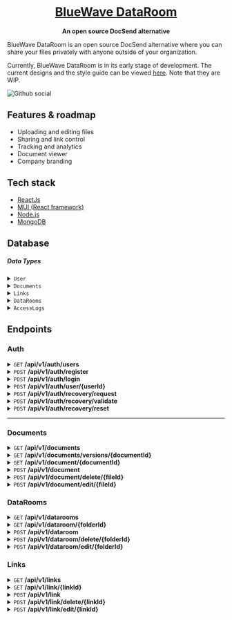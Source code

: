 <h1 align="center"><a href="https://bluewavelabs.ca" target="_blank">BlueWave DataRoom</a></h1>

<p align="center"><strong>An open source DocSend alternative</strong></p>

BlueWave DataRoom is an open source DocSend alternative where you can share your files privately with anyone outside of your organization. 

Currently, BlueWave DataRoom is in its early stage of development. The current designs and the style guide can be viewed [here](https://www.figma.com/design/GLFfhwOQeHmbcflgCTuMKA/File-Server?node-id=0-1&t=be2sQyhaO4ylDg6z-1). Note that they are WIP.

![Github social](https://github.com/user-attachments/assets/061eaa7d-0d56-4a32-8553-bbfb7fd9e0e3)

## Features & roadmap

* Uploading and editing files
* Sharing and link control
* Tracking and analytics
* Document viewer
* Company branding

## Tech stack

* [ReactJs](https://react.dev/)
* [MUI (React framework)](https://mui.com/)
* [Node.js](https://nodejs.org/en)
* [MongoDB](https://mongodb.com)

## Database


##### Data Types

<details>
<summary><code>User</code></summary>

| **Name**       | **Type**  | **Notes**                                                   |
| -------------- | --------- | ----------------------------------------------------------- |
| `userId`       | `string`  | **Primary Key**. Unique ID for each user                    |
| `firstName`    | `string`  | First name                                                  |
| `lastName`     | `string`  | Last name                                                   |
| `email`        | `string`  | **Unique**. User's email                                    |
| `profilePicUrl`| `string`  | URL to User's picture                                       |
| `isActive`     | `boolean` | Default: `true`                                             |
| `isVerified`   | `boolean` | Default: `false`                                            |
| `lastLogin`    | `Date`    | Timestamp of the last login                                 |
| `createdAt`    | `Date`    | **Not Null**. Timestamp when the user was created           |
| `updatedAt`    | `Date`    | **Not Null**. Timestamp when the user was last updated      |

</details>

<details>
<summary><code>Documents</code></summary>

| **Name**          | **Type**  | **Notes**                                                   |
| ----------------- | --------- | ----------------------------------------------------------- |
| `fileId`          | `string`  | **Primary Key**. Unique ID identifying the file             |
| `parentFileId`    | `string`  | **Foreign Key**. References `Documents.fileId`              |
| `fileName`        | `string`  | Name of the file                                            |
| `type`            | `string`  | File type / extension                                       |
| `fileDirectory`   | `string`  | Directory where the file is located                         |
| `fileSize`        | `int`     | Size of the file in bytes                                   |
| `mimeType`        | `string`  | MIME type of the file                                       |
| `createdBy`       | `string`  | **Foreign Key**. References `User.userId`                   |
| `createdAt`       | `Date`    | **Not Null**. Creation time                                 |
| `updatedAt`       | `Date`    | **Not Null**. Last update time                              |
| `updatedBy`       | `string`  | **Foreign Key**. References `User.userId`                   |
| `totalViews`      | `int`     | Total number of times the file was viewed                   |
| `uniqueViews`     | `int`     | Number of unique viewers of the file                        |

</details>

<details>
<summary><code>Links</code></summary>

| **Name**          | **Type**  | **Notes**                                                           |
| ----------------- | --------- | ------------------------------------------------------------------- |
| `linkId`          | `string`  | **Primary Key**. Unique ID for the link                             |
| `fileId`          | `string`  | **Foreign Key**. References `Documents.fileId`                      |
| `linkName`        | `string`  | Name of the link                                                    |
| `linkUrl`         | `string`  | URL of the link                                                     |
| `isPublic`        | `boolean` | Indicates if the link is public                                     |
| `emailRequired`   | `boolean` | Indicates if an email is required for download                      |
| `passwordRequired`| `boolean` | Indicates if a password is required to view and download the file   |
| `linkPassword`    | `string`  | Password reqired to view and download the file                      |
| `linkUrl`         | `string`  | URL of the link                                                     |
| `canExpire`       | `boolean` | Indicates if the link can expire                                    |
| `expirationTime`  | `Date`    | Expiration date of the link (nullable)                              |
| `updatedAt`       | `Date`    | **Not Null**. Last update time                                      |
| `createdAt`       | `Date`    | **Not Null**. Creation time                                         |
| `createdBy`       | `string`  | **Foreign Key**. References `User.userId`                           |

</details>

<details>
<summary><code>DataRooms</code></summary>

| **Name**          | **Type**  | **Notes**                                                   |
| ----------------- | --------- | ----------------------------------------------------------- |
| `folderId`        | `string`  | **Primary Key**. Unique ID for the folder                   |
| `folderName`      | `string`  | Name of the folder                                          |
| `folderLocation`  | `string`  | Location of the folder                                      |
| `updatedAt`       | `Date`    | **Not Null**. Last update time                              |
| `updatedBy`       | `string`  | **Foreign Key**. References `User.userId`                   |
| `createdAt`       | `Date`    | **Not Null**. Creation time                                 |
| `createdBy`       | `string`  | **Foreign Key**. References `User.userId`                   |

</details>

<details>
<summary><code>AccessLogs</code></summary>

| **Name**          | **Type**  | **Notes**                                                   |
| ----------------- | --------- | ----------------------------------------------------------- |
| `logId`           | `string`  | **Primary Key**. Unique ID for each access log              |
| `linkId`          | `string`  | **Foreign Key**. ID of the link accessed                    |
| `userId`          | `string`  | **Foreign Key**. ID of the user who accessed the link       |
| `accessTime`      | `Date`    | **Not Null**. Timestamp when the link was accessed          |
| `ipAddress`       | `string`  | IP address of the user who accessed the link                |

</details>

## Endpoints

### Auth

<details>
<summary id='#get-all-users-id'><code>GET</code> <b>/api/v1/auth/users</b></summary>

###### Method/Headers

> | Method/Headers | Value            |
> | -------------- | ---------------- |
> | Method         | GET              |
> | content-type   | application/json |

###### Response Payload

> | Type          | Notes                                 |
> | ------------- | ------------------------------------- |
> | `Array<User>` | Returns an array containing all users |

</details>

<details>
<summary id='post-register'><code>POST</code> <b>/api/v1/auth/register</b></summary>

##### Method/Headers

> | Method/Headers | Value               |
> | -------------- | ------------------- |
> | Method         | POST                |
> | content-type   | multipart/form-data |

##### Form

> | Name      | Type            | Notes                                           |
> | --------- | --------------- | ----------------------------------------------- |
> | firstName | `string`        |                                                 |
> | lastName  | `string`        |                                                 |
> | email     | `string`        | Valid email address                             |
> | password  | `string`        | Min 8 chars, One Upper, one number, one special |
> | role      | `Array<string>` | Array of user roles                             |

##### Response Payload

> | Type | Notes          |
> | ---- | -------------- |
> | User | User data      |
> | JWT  | JSON web token |

</details>

<details>
<summary id='post-login'><code>POST</code> <b>/api/v1/auth/login</b></summary>

##### Method/Headers

> | Method/Headers | Value            |
> | -------------- | ---------------- |
> | Method         | POST             |
> | content-type   | application/json |

##### Body

> | Name     | Type     | Notes               |
> | -------- | -------- | ------------------- |
> | email    | `string` | Valid email address |
> | password | `string` |                     |

##### Response Payload

> | Type | Notes          |
> | ---- | -------------- |
> | User | User data      |
> | JWT  | JSON web token |

</details>

<details>
<summary id='post-auth-user-edit-id'><code>POST</code> <b>/api/v1/auth/user/{userId}</b></summary>

###### Method/Headers

> | Method/Headers | Value               |
> | -------------- | ------------------- |
> | Method         | POST                |
> | content-type   | multipart/form-data |

##### Form

> | Name        | Type     | Notes                       |
> | ----------- | -------- | --------------------------- |
> | firstName   | `string` | Optional                    |
> | lastName    | `string` | Optional                    |
> | profileIame | `file`   | Optional                    |
> | password    | `string` | Required to change password |
> | newPassword | `string` | Required to change password |

###### Response Payload

> | Type   | Notes                    |
> | ------ | ------------------------ |
> | `User` | Returns the updated user |

</details>

<details>
<summary id='post-auth-recovery-request-id'><code>POST</code> <b>/api/v1/auth/recovery/request</b></summary>

###### Method/Headers

> | Method/Headers | Value            |
> | -------------- | ---------------- |
> | Method         | POST             |
> | content-type   | application/json |

##### Body

> | Name  | Type     | Notes        |
> | ----- | -------- | ------------ |
> | email | `string` | User's email |

###### Response Payload

> | Type            | Notes                                   |
> | --------------- | --------------------------------------- |
> | `RecoveryToken` | Returns a recovery token if email found |

</details>

<details>
<summary id='post-auth-recovery-validate-id'><code>POST</code> <b>/api/v1/auth/recovery/validate</b></summary>

###### Method/Headers

> | Method/Headers | Value            |
> | -------------- | ---------------- |
> | Method         | POST             |
> | content-type   | application/json |

##### Body

> | Name          | Type     | Notes                               |
> | ------------- | -------- | ----------------------------------- |
> | recoveryToken | `string` | Token issued in `/recovery/request` |

###### Response Payload

> | Type            | Notes                      |
> | --------------- | -------------------------- |
> | `RecoveryToken` | Returns the recovery token |

</details>

<details>
<summary id='post-auth-recovery-reset-id'><code>POST</code> <b>/api/v1/auth/recovery/reset</b></summary>

###### Method/Headers

> | Method/Headers | Value            |
> | -------------- | ---------------- |
> | Method         | POST             |
> | content-type   | application/json |

##### Body

> | Name          | Type     | Notes                                         |
> | ------------- | -------- | --------------------------------------------- |
> | recoveryToken | `string` | Token issued returned by `/recovery/validate` |
> | password      | `string` | User's new password`                          |

###### Response Payload

> | Type   | Notes                    |
> | ------ | ------------------------ |
> | `User` | Returns the updated user |

</details>

---

### Documents

<details>
<summary id='get-documents'><code>GET</code> <b>/api/v1/documents</b></summary>

##### Method/Headers

> | Method/Headers | Value            |
> | -------------- | ---------------- |
> | Method         | GET              |
> | content-type   | application/json |

##### Response Payload

> | Type               | Notes                                     |
> | ------------------ | ----------------------------------------- |
> | `Array<Document>`  | Array of all latest versions of documents |

</details>

<details>
<summary id='get-documents'><code>GET</code> <b>/api/v1/documents/versions/{documentId}</b></summary>

##### Method/Headers

> | Method/Headers | Value            |
> | -------------- | ---------------- |
> | Method         | GET              |
> | content-type   | application/json |

##### Response Payload

> | Type               | Notes                                                   |
> | ------------------ | ------------------------------------------------------- |
> | `Array<Document>`  | Array of all documents versions for the parent document |

</details>

<details>
<summary id='get-document'><code>GET</code> <b>/api/v1/document/{documentId}</b></summary>

##### Method/Headers

> | Method/Headers | Value            |
> | -------------- | ---------------- |
> | Method         | GET              |
> | content-type   | application/json |

##### Response Payload

> | Type               | Notes                                                               |
> | ------------------ | ------------------------------------------------------------------- |
> | `Document`         | Document with the id in the request parameter                       |

</details>

<details>
<summary id='post-document'><code>POST</code> <b>/api/v1/document</b></summary>

###### Method/Headers

> | Method/Headers | Value               |
> | -------------- | ------------------- |
> | Method         | POST                |
> | content-type   | multipart/form-data |

##### Body
> | Name              | Type      | Notes                                  | Accepted Values                         |
> | ----------------- | --------- | -------------------------------------- | --------------------------------------- |
> | `fileData`        | `string`  | The file to be uploaded                |                                         |
> | `fileName`        | `string`  | Name of the file                       |                                         |
> | `type`            | `string`  | File type / extension                  |                                         |
> | `fileDirectory`   | `string`  | Directory where the file should go     |                                         |
> | `fileSize`        | `int`     | Size of the file in bytes              |                                         |
> | `mimeType`        | `string`  | MIME type of the file                  |                                         |
> | `userId`          | `string`  | UserId of current user                 |                                         |

###### Response Payload

> | Type      | Notes                             |
> | --------- | --------------------------------- |
> | `Document` | Returns newly created `Document` |

</details>

<details>
<summary id='post-document-del-id'><code>POST</code> <b>/api/v1/document/delete/{fileId}</b></summary>

###### Method/Headers

> | Method/Headers | Value               |
> | -------------- | ------------------- |
> | Method         | POST                |
> | content-type   | application/json    |

###### Response Payload

> | Type      | Notes                             |
> | --------- | --------------------------------- |
> | `None`    | No payload returned               |

</details>

<details>
<summary id='post-document-edit-id'><code>POST</code> <b>/api/v1/document/edit/{fileId}</b></summary>

###### Method/Headers

> | Method/Headers | Value               |
> | -------------- | ------------------- |
> | Method         | POST                |
> | content-type   | multipart/form-data |

##### Body
> | Name              | Type      | Notes                                  | Accepted Values                         |
> | ----------------- | --------- | -------------------------------------- | --------------------------------------- |
> | `fileData`        | `string`  | The file to be uploaded                |                                         |
> | `fileName`        | `string`  | Name of the file                       |                                         |
> | `type`            | `string`  | File type / extension                  |                                         |
> | `fileDirectory`   | `string`  | Directory where the file should go     |                                         |
> | `fileSize`        | `int`     | Size of the file in bytes              |                                         |
> | `mimeType`        | `string`  | MIME type of the file                  |                                         |
> | `userId`          | `string`  | UserId of current user                 |                                         |

###### Response Payload

> | Type      | Notes                             |
> | --------- | --------------------------------- |
> | `Document` | Returns updated `Document`       |

</details>

### DataRooms

<details>
<summary id='get-datarooms'><code>GET</code> <b>/api/v1/datarooms</b></summary>

##### Method/Headers

> | Method/Headers | Value            |
> | -------------- | ---------------- |
> | Method         | GET              |
> | content-type   | application/json |

##### Response Payload

> | Type               | Notes                  |
> | ------------------ | ---------------------- |
> | `Array<DataRoom>`  | Array of all datarooms |

</details>

<details>
<summary id='get-dataroom'><code>GET</code> <b>/api/v1/dataroom/{folderId}</b></summary>

##### Method/Headers

> | Method/Headers | Value            |
> | -------------- | ---------------- |
> | Method         | GET              |
> | content-type   | application/json |

##### Response Payload

> | Type               | Notes                                                |
> | ------------------ | ---------------------------------------------------- |
> | `DataRoom`         | Single dataroom with the id in the request parameter |

</details>

<details>
<summary id='post-dataroom'><code>POST</code> <b>/api/v1/dataroom</b></summary>

###### Method/Headers

> | Method/Headers | Value               |
> | -------------- | ------------------- |
> | Method         | POST                |
> | content-type   | application/json    |

##### Body
> | Name              | Type      | Notes                       | Accepted Values                         |
> | ----------------- | --------- | --------------------------- | --------------------------------------- |
> | `folderName`      | `string`  | Name of the file            |                                         |
> | `folderLocation`  | `string`  | File type / extension       |                                         |
> | `userId`          | `string`  | UserId of current user      |                                         |

###### Response Payload

> | Type      | Notes                             |
> | --------- | --------------------------------- |
> | `DataRoom` | Returns newly created `DataRoom` |

</details>

<details>
<summary id='post-dataroom-del-id'><code>POST</code> <b>/api/v1/dataroom/delete/{folderId}</b></summary>

###### Method/Headers

> | Method/Headers | Value               |
> | -------------- | ------------------- |
> | Method         | POST                |
> | content-type   | application/json    |

###### Response Payload

> | Type      | Notes                             |
> | --------- | --------------------------------- |
> | `None`    | No payload returned               |

</details>

<details>
<summary id='post-document-edit-id'><code>POST</code> <b>/api/v1/dataroom/edit/{folderId}</b></summary>

###### Method/Headers

> | Method/Headers | Value               |
> | -------------- | ------------------- |
> | Method         | POST                |
> | content-type   | application/json    |

##### Body
> | Name              | Type      | Notes                       | Accepted Values                         |
> | ----------------- | --------- | --------------------------- | --------------------------------------- |
> | `folderName`      | `string`  | Name of the file            |                                         |
> | `folderLocation`  | `string`  | File type / extension       |                                         |
> | `userId`          | `string`  | UserId of current user      |                                         |

###### Response Payload

> | Type      | Notes                             |
> | --------- | --------------------------------- |
> | `DataRoom` | Returns updated  `DataRoom`      |

</details>

### Links

<details>
<summary id='get-links'><code>GET</code> <b>/api/v1/links</b></summary>

##### Method/Headers

> | Method/Headers | Value            |
> | -------------- | ---------------- |
> | Method         | GET              |
> | content-type   | application/json |

##### Response Payload

> | Type               | Notes                  |
> | ------------------ | ---------------------- |
> | `Array<Links>`     | Array of all links     |

</details>

<details>
<summary id='get-link'><code>GET</code> <b>/api/v1/link/{linkId}</b></summary>

##### Method/Headers

> | Method/Headers | Value            |
> | -------------- | ---------------- |
> | Method         | GET              |
> | content-type   | application/json |

##### Response Payload

> | Type               | Notes                                                |
> | ------------------ | ---------------------------------------------------- |
> | `Link`             | Singe Link with the id in the request parameter      |

</details>

<details>
<summary id='post-link'><code>POST</code> <b>/api/v1/link</b></summary>

###### Method/Headers

> | Method/Headers | Value               |
> | -------------- | ------------------- |
> | Method         | POST                |
> | content-type   | application/json    |

##### Body
> | Name              | Type      | Notes                                            | Accepted Values                         |
> | ----------------- | --------- | ------------------------------------------------ | --------------------------------------- |
> | `fileId`          | `string`  | The fileId of the file the link is generated for |                                         |
> | `linkName`        | `string`  | Name of the link                                 |                                         |
> | `isPublic`        | `boolean` | Indicates if the link is public                  |                                         |
> | `emailRequired`   | `boolean` | Indicates if email is required to download       |                                         |
> | `passwordRequired`| `boolean` | Indicates if password is required to download    |                                         |
> | `linkPassword`    | `string`  | Password required to download                    |                                         |
> | `canExpire`       | `boolean` | Indicates if the link can expire                 |                                         |
> | `expirationTime`  | `Date`    | Date in which the link expires                   |                                         |

###### Response Payload

> | Type      | Notes                             |
> | --------- | --------------------------------- |
> | `Link`    | Returns newly created `Link`       |

</details>

<details>
<summary id='post-link-del-id'><code>POST</code> <b>/api/v1/link/delete/{linkId}</b></summary>

###### Method/Headers

> | Method/Headers | Value               |
> | -------------- | ------------------- |
> | Method         | POST                |
> | content-type   | application/json    |

###### Response Payload

> | Type      | Notes                             |
> | --------- | --------------------------------- |
> | `None`    | No payload returned               |

</details>

<details>
<summary id='post-link-edit-id'><code>POST</code> <b>/api/v1/link/edit/{linkId}</b></summary>

###### Method/Headers

> | Method/Headers | Value               |
> | -------------- | ------------------- |
> | Method         | POST                |
> | content-type   | application/json    |

##### Body
> | Name              | Type      | Notes                                            | Accepted Values                         |
> | ----------------- | --------- | ------------------------------------------------ | --------------------------------------- |
> | `linkName`        | `string`  | Name of the link                                 |                                         |
> | `isPublic`        | `boolean` | Indicates if the link is public                  |                                         |
> | `emailRequired`   | `boolean` | Indicates if email is required to download       |                                         |
> | `passwordRequired`| `boolean` | Indicates if password is required to download    |                                         |
> | `linkPassword`    | `string`  | Password required to download                    |                                         |
> | `canExpire`       | `boolean` | Indicates if the link can expire                 |                                         |
> | `expirationTime`  | `Date`    | Date in which the link expires                   |                                         |

###### Response Payload

> | Type      | Notes                             |
> | --------- | --------------------------------- |
> | `Link`    | Returns updated `Link`            |

</details>

